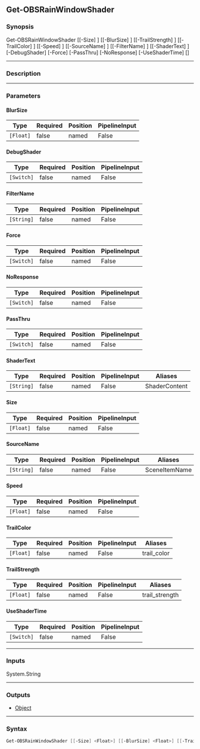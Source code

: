 Get-OBSRainWindowShader
-----------------------

### Synopsis
Get-OBSRainWindowShader [[-Size] <float>] [[-BlurSize] <float>] [[-TrailStrength] <float>] [[-TrailColor] <float>] [[-Speed] <float>] [[-SourceName] <string>] [[-FilterName] <string>] [[-ShaderText] <string>] [-DebugShader] [-Force] [-PassThru] [-NoResponse] [-UseShaderTime] [<CommonParameters>]

---

### Description

---

### Parameters
#### **BlurSize**

|Type     |Required|Position|PipelineInput|
|---------|--------|--------|-------------|
|`[Float]`|false   |named   |False        |

#### **DebugShader**

|Type      |Required|Position|PipelineInput|
|----------|--------|--------|-------------|
|`[Switch]`|false   |named   |False        |

#### **FilterName**

|Type      |Required|Position|PipelineInput|
|----------|--------|--------|-------------|
|`[String]`|false   |named   |False        |

#### **Force**

|Type      |Required|Position|PipelineInput|
|----------|--------|--------|-------------|
|`[Switch]`|false   |named   |False        |

#### **NoResponse**

|Type      |Required|Position|PipelineInput|
|----------|--------|--------|-------------|
|`[Switch]`|false   |named   |False        |

#### **PassThru**

|Type      |Required|Position|PipelineInput|
|----------|--------|--------|-------------|
|`[Switch]`|false   |named   |False        |

#### **ShaderText**

|Type      |Required|Position|PipelineInput|Aliases      |
|----------|--------|--------|-------------|-------------|
|`[String]`|false   |named   |False        |ShaderContent|

#### **Size**

|Type     |Required|Position|PipelineInput|
|---------|--------|--------|-------------|
|`[Float]`|false   |named   |False        |

#### **SourceName**

|Type      |Required|Position|PipelineInput|Aliases      |
|----------|--------|--------|-------------|-------------|
|`[String]`|false   |named   |False        |SceneItemName|

#### **Speed**

|Type     |Required|Position|PipelineInput|
|---------|--------|--------|-------------|
|`[Float]`|false   |named   |False        |

#### **TrailColor**

|Type     |Required|Position|PipelineInput|Aliases    |
|---------|--------|--------|-------------|-----------|
|`[Float]`|false   |named   |False        |trail_color|

#### **TrailStrength**

|Type     |Required|Position|PipelineInput|Aliases       |
|---------|--------|--------|-------------|--------------|
|`[Float]`|false   |named   |False        |trail_strength|

#### **UseShaderTime**

|Type      |Required|Position|PipelineInput|
|----------|--------|--------|-------------|
|`[Switch]`|false   |named   |False        |

---

### Inputs
System.String

---

### Outputs
* [Object](https://learn.microsoft.com/en-us/dotnet/api/System.Object)

---

### Syntax
```PowerShell
Get-OBSRainWindowShader [[-Size] <Float>] [[-BlurSize] <Float>] [[-TrailStrength] <Float>] [[-TrailColor] <Float>] [[-Speed] <Float>] [-DebugShader <Switch>] [[-SourceName] <String>] [[-FilterName] <String>] [[-ShaderText] <String>] [-Force <Switch>] [-PassThru <Switch>] [-NoResponse <Switch>] [-UseShaderTime <Switch>] [<CommonParameters>]
```
